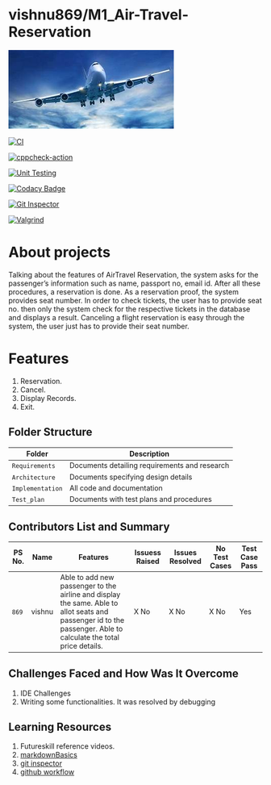 # vishnu869/M1_Air-Travel-Reservation
![Banner](https://github.com/vishnu869/M1_Air-Travel-Reservation/blob/main/1_Requirements/banner.png)

[![CI](https://github.com/vishnu869/M1_Air-Travel-Reservation/actions/workflows/build.yml/badge.svg)](https://github.com/vishnu869/M1_Air-Travel-Reservation/actions/workflows/build.yml)

[![cppcheck-action](https://github.com/vishnu869/M1_Air-Travel-Reservation/actions/workflows/cpp.yml/badge.svg)](https://github.com/vishnu869/M1_Air-Travel-Reservation/actions/workflows/cpp.yml)

[![Unit Testing](https://github.com/vishnu869/M1_Air-Travel-Reservation/actions/workflows/unit-test.yml/badge.svg)](https://github.com/vishnu869/M1_Air-Travel-Reservation/actions/workflows/unit-test.yml)

[![Codacy Badge](https://app.codacy.com/project/badge/Grade/e241101414794ea1a903dca1519f7636)](https://www.codacy.com/gh/vishnu869/M1_Air-Travel-Reservation/dashboard?utm_source=github.com&amp;utm_medium=referral&amp;utm_content=vishnu869/M1_Air-Travel-Reservation&amp;utm_campaign=Badge_Grade)

[![Git Inspector](https://github.com/vishnu869/M1_Air-Travel-Reservation/actions/workflows/gitinspector.yml/badge.svg)](https://github.com/vishnu869/M1_Air-Travel-Reservation/actions/workflows/gitinspector.yml)

[![Valgrind](https://github.com/vishnu869/M1_Air-Travel-Reservation/actions/workflows/codequality_valgrind.yml/badge.svg)](https://github.com/vishnu869/M1_Air-Travel-Reservation/actions/workflows/codequality_valgrind.yml)



# About projects 
Talking about the features of AirTravel Reservation, the system asks for the passenger’s information such as name, passport no, email id. After all these procedures,  a reservation is done. As a reservation proof, the system provides seat number.  In order to check tickets, the user has to provide seat no. then only the system check for the respective tickets in the database and displays a result. Canceling a flight reservation is easy through the system, the user just has to provide their seat number.
# Features
1. Reservation.
2. Cancel.
3. Display Records.
4. Exit.

## Folder Structure
Folder             | Description
-------------------| -----------------------------------------
`Requirements`   | Documents detailing requirements and research
`Architecture`   | Documents specifying design details
`Implementation` | All code and documentation
`Test_plan`      | Documents with test plans and procedures

## Contributors List and Summary

PS No. |  Name   |    Features    | Issuess Raised |Issues Resolved|No Test Cases|Test Case Pass
-------|---------|----------------|----------------|---------------|-------------|--------------
`869` | vishnu  | Able to add new passenger to the airline and display the same. Able to allot seats and passenger id to the passenger. Able to calculate the total price details. | X No     | X No   |X No   |Yes     
   

## Challenges Faced and How Was It Overcome

1. IDE Challenges
2. Writing some functionalities. It was resolved by debugging

## Learning Resources
1. Futureskill reference videos.
2. [markdownBasics](https://guides.github.com/features/mastering-markdown/)
3. [git inspector](https://github.com/ejwa/gitinspector.git)
4. [github workflow](https://docs.github.com/en/actions/learn-github-action)



